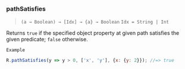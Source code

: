### pathSatisfies

> ```(a → Boolean) → [Idx] → {a} → Boolean```
> ```Idx = String | Int```

Returns `true` if the specified object property at given path satisfies the given predicate; `false` otherwise.

`Example`

```js
R.pathSatisfies(y => y > 0, ['x', 'y'], {x: {y: 2}}); //=> true
```